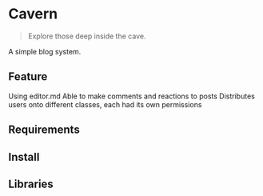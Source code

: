 # Cavern
> Explore those deep inside the cave.  

A simple blog system.

## Feature
Using editor.md
Able to make comments and reactions to posts
Distributes users onto different classes, each had its own permissions
## Requirements

## Install

## Libraries
